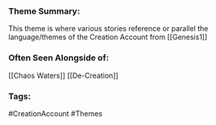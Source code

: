 ### Theme Summary:
This theme is where various stories reference or parallel the language/themes of the Creation Account from [[Genesis1]]

### Often Seen Alongside of:
[[Chaos Waters]] 
[[De-Creation]]


### Tags:
#CreationAccount  #Themes 